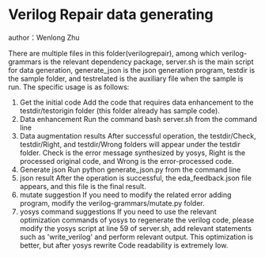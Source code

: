 # Verilog Repair data generating

author：Wenlong Zhu

There are multiple files in this folder(verilogrepair), among which verilog-grammars is the relevant dependency package, server.sh is the main script for data generation, generate_json is the json generation program, testdir is the sample folder, and testrelated is the auxiliary file when the sample is run. 
The specific usage is as follows:
1. Get the initial code
Add the code that requires data enhancement to the testdir/testorigin folder (this folder already has sample code).
2. Data enhancement
Run the command bash server.sh from the command line
3. Data augmentation results
After successful operation, the testdir/Check, testdir/Right, and testdir/Wrong folders will appear under the testdir folder. Check is the error message synthesized by yosys, Right is the processed original code, and Wrong is the error-processed code.
4. Generate json
Run python generate_json.py from the command line
5. json result
After the operation is successful, the eda_feedback.json file appears, and this file is the final result.
6. mutate suggestion
If you need to modify the related error adding program, modify the verilog-grammars/mutate.py folder.
7. yosys command suggestions
If you need to use the relevant optimization commands of yosys to regenerate the verilog code, please modify the yosys script at line 59 of server.sh, add relevant statements such as 'write_verilog' and perform relevant output. This optimization is better, but after yosys rewrite Code readability is extremely low.